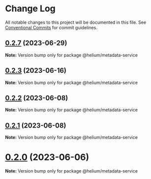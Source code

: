 # Change Log

All notable changes to this project will be documented in this file.
See [Conventional Commits](https://conventionalcommits.org) for commit guidelines.

## [0.2.7](https://github.com/HeliumFoundation/helium-program-libary/compare/v0.2.6...v0.2.7) (2023-06-29)

**Note:** Version bump only for package @helium/metadata-service





## [0.2.3](https://github.com/HeliumFoundation/helium-program-libary/compare/v0.1.5...v0.2.3) (2023-06-16)

**Note:** Version bump only for package @helium/metadata-service





## [0.2.2](https://github.com/HeliumFoundation/helium-program-libary/compare/v0.1.5...v0.2.2) (2023-06-08)

**Note:** Version bump only for package @helium/metadata-service





## [0.2.1](https://github.com/HeliumFoundation/helium-program-libary/compare/v0.1.5...v0.2.1) (2023-06-08)

**Note:** Version bump only for package @helium/metadata-service





# [0.2.0](https://github.com/HeliumFoundation/helium-program-libary/compare/v0.1.5...v0.2.0) (2023-06-06)

**Note:** Version bump only for package @helium/metadata-service
